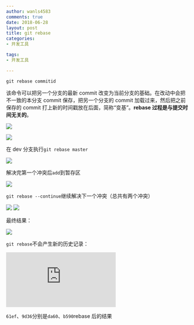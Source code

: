 ```yaml
---
author: wanls4583
comments: true
date: 2018-06-28
layout: post
title: git rebase
categories:
- 开发工具

tags:
- 开发工具

---
```


`git rebase commitid`

该命令可以把另一个分支的最新 commit 改变为当前分支的基础。在改动中会把不一致的本分支 commit 保存，把另一个分支的 commit 加载过来，然后把之前保存的 commit 打上新的时间戳放在后面，简称“变基”。**rebase 过程是与提交时间无关的**。

![](https://wanls4583.github.io/images/posts/开发工具/git-rebase-1.png)

![](https://wanls4583.github.io/images/posts/开发工具/git-rebase-2.png)

在 dev 分支执行`git rebase master`

![](https://wanls4583.github.io/images/posts/开发工具/git-rebase-3.png)

解决完第一个冲突后`add`到暂存区

![](https://wanls4583.github.io/images/posts/开发工具/git-rebase-4.png)

`git rebase --continue`继续解决下一个冲突（总共有两个冲突）

![](https://wanls4583.github.io/images/posts/开发工具/git-rebase-5.png)
![](https://wanls4583.github.io/images/posts/开发工具/git-rebase-6.png)

最终结果：

![](https://wanls4583.github.io/images/posts/开发工具/git-rebase-7.png)

`git rebase`不会产生新的历史记录：

<embed src="https://wanls4583.github.io/images/posts/开发工具/git-rebase.svg" type="image/svg+xml" />

`61ef`、`9d36`分别是`da60`、`b590`rebase 后的结果


